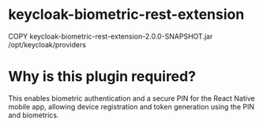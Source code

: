 # keycloak-biometric-rest-extension
COPY keycloak-biometric-rest-extension-2.0.0-SNAPSHOT.jar /opt/keycloak/providers

# Why is this plugin required?
This enables biometric authentication and a secure PIN for the React Native mobile app, allowing device registration and token generation using the PIN and biometrics.
